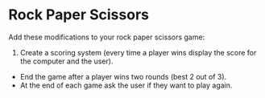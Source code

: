 # Rock Paper Scissors

Add these modifications to your rock paper scissors game:
1. Create a scoring system (every time a player wins display the score for the computer and the user).
* End the game after a player wins two rounds (best 2 out of 3).
* At the end of each game ask the user if they want to play again.
